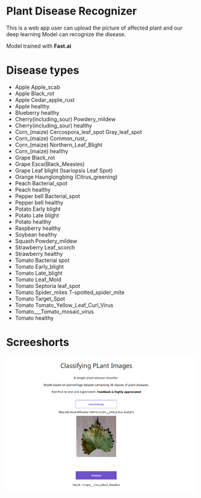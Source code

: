 # Plant Disease Recognizer
This is a web app user can upload the picture of affected plant and our
deep learning Model can recognize the disease.

Model trained with **Fast.ai**

# Disease types
- Apple Apple_scab
- Apple Black_rot 
- Apple Cedar_apple_rust 
- Apple healthy
- Blueberry healthy 
- Cherry(including_sour) Powdery_mildew
- Cherry(including_sour) healthy
- Corn_(maize) Cercospora_leaf_spot Gray_leaf_spot
- Corn_(maize) Common_rust_
- Corn_(maize) Northern_Leaf_Blight 
- Corn_(maize) healthy 
- Grape Black_rot
- Grape Esca(Black_Measles) 
- Grape Leaf blight (Isariopsis Leaf Spot) 
- Orange Haunglongbing (Citrus_greening) 
- Peach Bacterial_spot
- Peach healthy
- Pepper bell Bacterial_spot 
- Pepper bell healthy 
- Potato Early blight
- Potato Late blight 
- Potato healthy 
- Raspberry healthy 
- Soybean healthy
- Squash Powdery_mildew 
- Strawberry Leaf_scorch
- Strawberry healthy 
- Tomato Bacterial spot 
- Tomato Early_blight
- Tomato Late_blight 
- Tomato Leaf_Mold 
- Tomato Septoria leaf_spot
- Tomato Spider_mites T-spotted_spider_mite 
- Tomato Target_Spot
- Tomato Tomato_Yellow_Leaf_Curl_Virus
- Tomato___Tomato_mosaic_virus 
- Tomato healthy


# Screeshorts
![png](https://github.com/Droid021/anga/blob/master/plants.png)
